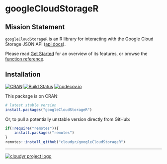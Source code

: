 # googleCloudStorageR

## Mission Statement

`googleCloudStorageR` is an R library for interacting with the Google Cloud Storage JSON API ([api docs](https://cloud.google.com/storage/docs/json_api/)).

Please read [Get Started](articles/googleCloudStorageR.html) for an overview of its features, or browse the [function reference](reference/index.html). 

## Installation

[![CRAN](http://www.r-pkg.org/badges/version/googleCloudStorageR)](http://cran.r-project.org/package=googleCloudStorageR)
[![Build Status](https://travis-ci.org/cloudyr/googleCloudStorageR.png?branch=master)](https://travis-ci.org/cloudyr/googleCloudStorageR)
[![codecov.io](http://codecov.io/github/cloudyr/googleCloudStorageR/coverage.svg?branch=master)](http://codecov.io/github/cloudyr/googleCloudStorageR?branch=master)

This package is on CRAN:

```R
# latest stable version
install.packages("googleCloudStorageR")
```

Or, to pull a potentially unstable version directly from GitHub:

```R
if(!require("remotes")){
    install.packages("remotes")
}
remotes::install_github("cloudyr/googleCloudStorageR")
```

---
[![cloudyr project logo](http://i.imgur.com/JHS98Y7.png)](https://github.com/cloudyr)
